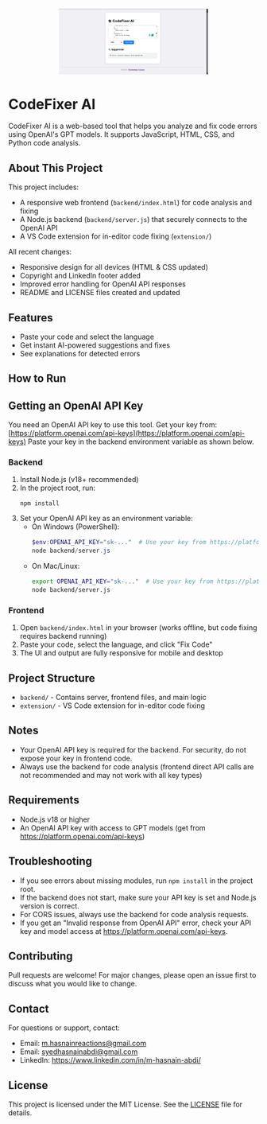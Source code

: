 
<p align="center">
  <img src="image/thumbnail1.png" alt="CodeFixer AI Thumbnail" width="300" />
</p>

# CodeFixer AI

CodeFixer AI is a web-based tool that helps you analyze and fix code errors using OpenAI's GPT models. It supports JavaScript, HTML, CSS, and Python code analysis.

## About This Project
This project includes:
- A responsive web frontend (`backend/index.html`) for code analysis and fixing
- A Node.js backend (`backend/server.js`) that securely connects to the OpenAI API
- A VS Code extension for in-editor code fixing (`extension/`)

All recent changes:
- Responsive design for all devices (HTML & CSS updated)
- Copyright and LinkedIn footer added
- Improved error handling for OpenAI API responses
- README and LICENSE files created and updated

## Features
- Paste your code and select the language
- Get instant AI-powered suggestions and fixes
- See explanations for detected errors

## How to Run

## Getting an OpenAI API Key
You need an OpenAI API key to use this tool. Get your key from: [https://platform.openai.com/api-keys](https://platform.openai.com/api-keys)
Paste your key in the backend environment variable as shown below.

### Backend
1. Install Node.js (v18+ recommended)
2. In the project root, run:
   ```
   npm install
   ```
3. Set your OpenAI API key as an environment variable:
   - On Windows (PowerShell):
     ```powershell
     $env:OPENAI_API_KEY="sk-..."  # Use your key from https://platform.openai.com/api-keys
     node backend/server.js
     ```
   - On Mac/Linux:
     ```bash
     export OPENAI_API_KEY="sk-..."  # Use your key from https://platform.openai.com/api-keys
     node backend/server.js
     ```

### Frontend
1. Open `backend/index.html` in your browser (works offline, but code fixing requires backend running)
2. Paste your code, select the language, and click "Fix Code"
3. The UI and output are fully responsive for mobile and desktop

## Project Structure
- `backend/` - Contains server, frontend files, and main logic
- `extension/` - VS Code extension for in-editor code fixing

## Notes
- Your OpenAI API key is required for the backend. For security, do not expose your key in frontend code.
- Always use the backend for code analysis (frontend direct API calls are not recommended and may not work with all key types)


## Requirements
- Node.js v18 or higher
- An OpenAI API key with access to GPT models (get from https://platform.openai.com/api-keys)

## Troubleshooting
- If you see errors about missing modules, run `npm install` in the project root.
- If the backend does not start, make sure your API key is set and Node.js version is correct.
- For CORS issues, always use the backend for code analysis requests.
- If you get an "Invalid response from OpenAI API" error, check your API key and model access at https://platform.openai.com/api-keys.

## Contributing
Pull requests are welcome! For major changes, please open an issue first to discuss what you would like to change.

## Contact
For questions or support, contact:
- Email: m.hasnainreactions@gmail.com
- Email: syedhasnainabdi@gmail.com
- LinkedIn: https://www.linkedin.com/in/m-hasnain-abdi/

## License
This project is licensed under the MIT License. See the [LICENSE](LICENSE) file for details.
